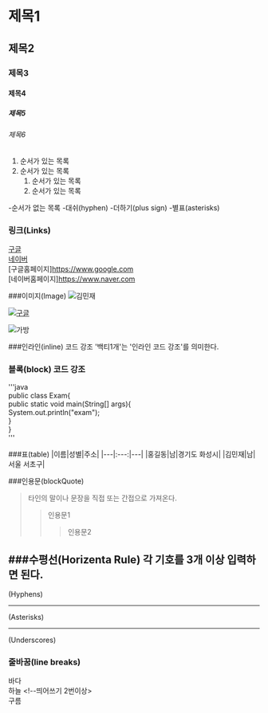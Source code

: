 
# 제목1

## 제목2

### 제목3

#### 제목4

##### 제목5

###### 제목6

1. 순서가 있는 목록
2. 순서가 있는 목록
   1. 순서가 있는 목록
   2. 순서가 있는 목록
  
-순서가 없는 목록
 -대쉬(hyphen)
 -더하기(plus sign)
 -별표(asterisks)
   
### 링크(Links)
[구글](https://www.google.com)   
[네이버](https://www.naer.com)   
[구글홈페이지]<https://www.google.com>   
[네이버홈페이지]<https://www.naver.com>   

###이미지(Image)
![김민재](https://search.pstatic.net/common?type=b&size=216&quality=100&direct=true&src=http%3A%2F%2Fsstatic.naver.net%2Fpeople%2F1%2F202206281819545621.png)

[![구글](https://www.google.com/images/branding/googlelogo/1x/googlelogo_color_272x92dp.png)](https://www.google.com)

![가방](./asset/bag.jpeg)

###인라인(inline) 코드 강조
'백티1개'는 '인라인 코드 강조'를 의미한다.



### 블록(block) 코드 강조
'''java   
   public class Exam{      
      public static void main(String[] args){   
         System.out.println("exam");   
      }    
}    
'''


###표(table)
|이름|성별|주소|
|---|:---:|---|
|홍길동|남|경기도 화성시|
|김민재|남|서울 서초구|

###인용문(blockQuote)
>타인의 말이나 문장을 직접 또는 간접으로 가져온다.
>>인용문1
>>>인용문2

###수평선(Horizenta Rule)
각 기호를 3개 이상 입력하면 된다.
---
(Hyphens)
***
(Asterisks)
___
(Underscores)

### 줄바꿈(line breaks)
바다<br>
하늘   <!--띄어쓰기 2번이상>   
구름



   

